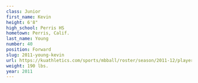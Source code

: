 ```yaml
---
class: Junior
first_name: Kevin
height: 6'8"
high_school: Perris HS
hometown: Perris, Calif.
last_name: Young
number: 40
position: Forward
slug: 2011-young-kevin
url: https://kuathletics.com/sports/mbball/roster/season/2011-12/player/kevin-young/
weight: 190 lbs.
year: 2011
---
```

